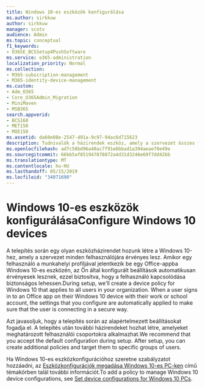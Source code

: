 ```yaml
---
title: Windows 10-es eszközök konfigurálása
ms.author: sirkkuw
author: sirkkuw
manager: scotv
audience: Admin
ms.topic: conceptual
f1_keywords:
- O365E_BCSSetup4PushSoftware
ms.service: o365-administration
localization_priority: Normal
ms.collection:
- M365-subscription-management
- M365-identity-device-management
ms.custom:
- Adm_O365
- Core_O365Admin_Migration
- MiniMaven
- MSB365
search.appverid:
- BCS160
- MET150
- MOE150
ms.assetid: da60e08e-2547-491a-9c97-94ac6d715623
description: Tudnivalók a házirendek eszköz, amely a szervezet összes felhasználójára érvényes Windows-10.
ms.openlocfilehash: ad7c58bd96a40ac7f91e6bbad1a394aeae70e49e
ms.sourcegitcommit: 66bb5af851947078872a4d31d3246e69f7dd42bb
ms.translationtype: MT
ms.contentlocale: hu-HU
ms.lasthandoff: 05/15/2019
ms.locfileid: "34071690"
---
```

# <a name="configure-windows-10-devices"></a><span data-ttu-id="13b16-103">Windows 10-es eszközök konfigurálása</span><span class="sxs-lookup"><span data-stu-id="13b16-103">Configure Windows 10 devices</span></span>

<span data-ttu-id="13b16-p101">A telepítés során egy olyan eszközházirendet hozunk létre a Windows 10-hez, amely a szervezet minden felhasználójára érvényes lesz. Amikor egy felhasználó a munkahelyi profiljával jelentkezik be egy Office-appba Windows 10-es eszközén, az Ön által konfigurált beállítások automatikusan érvényesek lesznek, ezzel biztosítva, hogy a felhasználó kapcsolódása biztonságos lehessen.</span><span class="sxs-lookup"><span data-stu-id="13b16-p101">During setup, we'll create a device policy for Windows 10 that applies to all users in your organization. When a user signs in to an Office app on their Windows 10 device with their work or school account, the settings that you configure are automatically applied to make sure that the user is connecting in a secure way.</span></span>
  
<span data-ttu-id="13b16-p102">Azt javasoljuk, hogy a telepítés során az alapértelmezett beállításokat fogadja el. A telepítés után további házirendeket hozhat létre, amelyeket meghatározott felhasználói csoportokra alkalmazhat.</span><span class="sxs-lookup"><span data-stu-id="13b16-p102">We recommend that you accept the default configuration during setup. After setup, you can create additional policies and target them to specific groups of users.</span></span>
  
<span data-ttu-id="13b16-108">Ha Windows 10-es eszközkonfigurációhoz szeretne szabályzatot hozzáadni, az [Eszközkonfigurációk megadása Windows 10-es PC-ken](protection-settings-for-windows-10-pcs.md) című témakörben talál további információt.</span><span class="sxs-lookup"><span data-stu-id="13b16-108">To add a policy to manage Windows 10 device configurations, see [Set device configurations for Windows 10 PCs](protection-settings-for-windows-10-pcs.md).</span></span>
  

